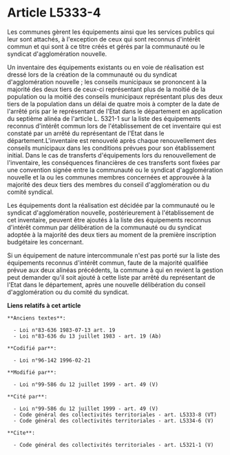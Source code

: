 # Article L5333-4

Les communes gèrent les équipements ainsi que les services publics qui leur sont attachés, à l'exception de ceux qui sont
reconnus d'intérêt commun et qui sont à ce titre créés et gérés par la communauté ou le syndicat d'agglomération nouvelle. 

Un inventaire des équipements existants ou en voie de réalisation est dressé lors de la création de la communauté ou du
syndicat d'agglomération nouvelle ; les conseils municipaux se prononcent à la majorité des deux tiers de ceux-ci
représentant plus de la moitié de la population ou la moitié des conseils municipaux représentant plus des deux tiers de la
population dans un délai de quatre mois à compter de la date de l'arrêté pris par le représentant de l'Etat dans le
département en application du septième alinéa de l'article L. 5321-1 sur la liste des équipements reconnus d'intérêt commun
lors de l'établissement de cet inventaire qui est constaté par un arrêté du représentant de l'Etat dans le
département.L'inventaire est renouvelé après chaque renouvellement des conseils municipaux dans les conditions prévues pour
son établissement initial. Dans le cas de transferts d'équipements lors du renouvellement de l'inventaire, les conséquences
financières de ces transferts sont fixées par une convention signée entre la communauté ou le syndicat d'agglomération
nouvelle et la ou les communes membres concernées et approuvée à la majorité des deux tiers des membres du conseil
d'agglomération ou du comité syndical. 

Les équipements dont la réalisation est décidée par la communauté ou le syndicat d'agglomération nouvelle, postérieurement à
l'établissement de cet inventaire, peuvent être ajoutés à la liste des équipements reconnus d'intérêt commun par délibération
de la communauté ou du syndicat adoptée à la majorité des deux tiers au moment de la première inscription budgétaire les
concernant. 

Si un équipement de nature intercommunale n'est pas porté sur la liste des équipements reconnus d'intérêt commun, faute de la
majorité qualifiée prévue aux deux alinéas précédents, la commune à qui en revient la gestion peut demander qu'il soit ajouté
à cette liste par arrêté du représentant de l'Etat dans le département, après une nouvelle délibération du conseil
d'agglomération ou du comité du syndicat.

**Liens relatifs à cet article**

	**Anciens textes**:

	  - Loi n°83-636 1983-07-13 art. 19
	  - Loi n°83-636 du 13 juillet 1983 - art. 19 (Ab)

	**Codifié par**:

	  - Loi n°96-142 1996-02-21

	**Modifié par**:

	  - Loi n°99-586 du 12 juillet 1999 - art. 49 (V)

	**Cité par**:

	  - Loi n°99-586 du 12 juillet 1999 - art. 49 (V)
	  - Code général des collectivités territoriales - art. L5333-8 (VT)
	  - Code général des collectivités territoriales - art. L5334-6 (V)

	**Cite**:

	  - Code général des collectivités territoriales - art. L5321-1 (V)
